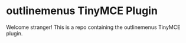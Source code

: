 # outlinemenus TinyMCE Plugin

Welcome stranger! This is a repo containing the outlinemenus TinyMCE plugin.
